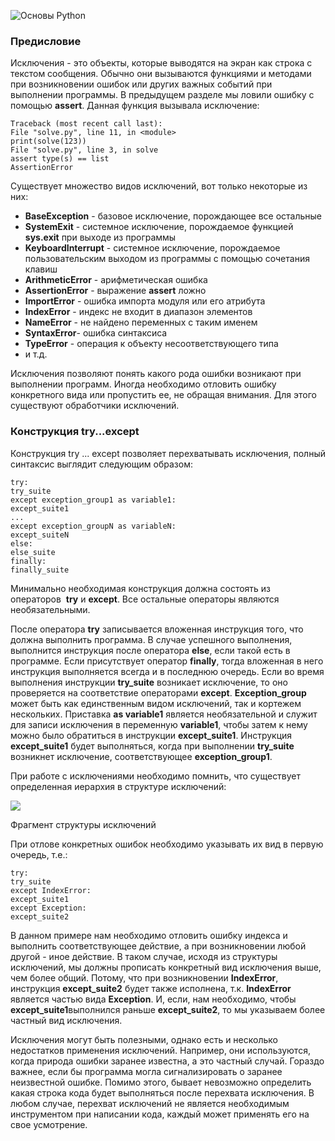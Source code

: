![Основы Python](https://cs.sberbank-school.ru/inline?access_token=eyJhbGciOiJIUzI1NiJ9.eyJleHAiOjE2MzEwMzQyODksImlhdCI6MTYzMDk0Nzg4OSwiZmlsZV91dWlkIjoiNTUwNDRiZTYtNDczMi0xMWVhLTk5YjAtMDA1MDU2MDExYjY4In0.fIVgDdnB6MIibx9Hr1uQFnpHU03RBqRxrYSzLjlME-w "Основы Python")

### Предисловие

Исключения - это объекты, которые выводятся на экран как строка с текстом сообщения. Обычно они вызываются функциями и методами при возникновении ошибок или других важных событий при выполнении программы. В предыдущем разделе мы ловили ошибку с помощью **assert**. Данная функция вызывала исключение:

``` {.language-python}
Traceback (most recent call last):
File "solve.py", line 11, in <module>
print(solve(123))
File "solve.py", line 3, in solve
assert type(s) == list
AssertionError
```

Существует множество видов исключений, вот только некоторые из них:

-   **BaseException** - базовое исключение, порождающее все остальные
-   **SystemExit** - системное исключение, порождаемое функцией **sys.exit** при выходе из программы
-   **KeyboardInterrupt** - системное исключение, порождаемое пользовательским выходом из программы с помощью сочетания клавиш 
-   **ArithmeticError** - арифметическая ошибка
-   **AssertionError** - выражение **assert** ложно
-   **ImportError** - ошибка импорта модуля или его атрибута
-   **IndexError** - индекс не входит в диапазон элементов
-   **NameError** - не найдено переменных с таким именем
-   **SyntaxError**- ошибка синтаксиса
-   **TypeError** - операция к объекту несоответствующего типа
-   и т.д.

Исключения позволяют понять какого рода ошибки возникают при выполнении программ. Иногда необходимо отловить ошибку конкретного вида или пропустить ее, не обращая внимания. Для этого существуют обработчики исключений.

### Конструкция try...except

Конструкция try ... except позволяет перехватывать исключения, полный синтаксис выглядит следующим образом:

``` {.language-python}
try:
try_suite
except exception_group1 as variable1:
except_suite1
...
except exception_groupN as variableN:
except_suiteN
else:
else_suite
finally:
finally_suite
```

Минимально необходимая конструкция должна состоять из операторов  **try** и **except**. Все остальные операторы являются необязательными.

После оператора **try** записывается вложенная инструкция того, что должна выполнить программа. В случае успешного выполнения, выполнится инструкция после оператора **else**, если такой есть в программе. Если присутствует оператор **finally**, тогда вложенная в него инструкция выполняется всегда и в последнюю очередь. Если во время выполнения инструкции **try\_suite** возникает исключение, то оно проверяется на соответствие операторами **except**. **Exception\_group** может быть как единственным видом исключений, так и кортежем нескольких. Приставка **as variable1** является необязательной и служит для записи исключения в переменную **variable1**, чтобы затем к нему можно было обратиться в инструкции **except\_suite1**. Инструкция **except\_suite1** будет выполняться, когда при выполнении **try\_suite** возникнет исключение, соответствующее **exception\_group1**.

При работе с исключениями необходимо помнить, что существует определенная иерархия в структуре исключений: 

[![](https://cs.sberbank-school.ru/image/845/auto/fit/15681190-473a-11ea-b7d8-005056011b68)](https://cs.sberbank-school.ru/image/full/full/resize/15681190-473a-11ea-b7d8-005056011b68)

Фрагмент структуры исключений

При отлове конкретных ошибок необходимо указывать их вид в первую очередь, т.е.:

``` {.language-python}
try:
try_suite
except IndexError:
except_suite1
except Exception:
except_suite2
```

В данном примере нам необходимо отловить ошибку индекса и выполнить соответствующее действие, а при возникновении любой другой - иное действие. В таком случае, исходя из структуры исключений, мы должны прописать конкретный вид исключения выше, чем более общий. Потому, что при возникновении **IndexError**, инструкция **except\_suite2** будет также исполнена, т.к. **IndexError** является частью вида **Exception**. И, если, нам необходимо, чтобы **except\_suite1**выполнился раньше **except\_suite2**, то мы указываем более частный вид исключения. 

Исключения могут быть полезными, однако есть и несколько недостатков применения исключений. Например, они используются, когда природа ошибки заранее известна, а это частный случай. Гораздо важнее, если бы программа могла сигнализировать о заранее неизвестной ошибке. Помимо этого, бывает невозможно определить какая строка кода будет выполняться после перехвата исключения. В любом случае, перехват исключений не является необходимым инструментом при написании кода, каждый может применять его на свое усмотрение.
